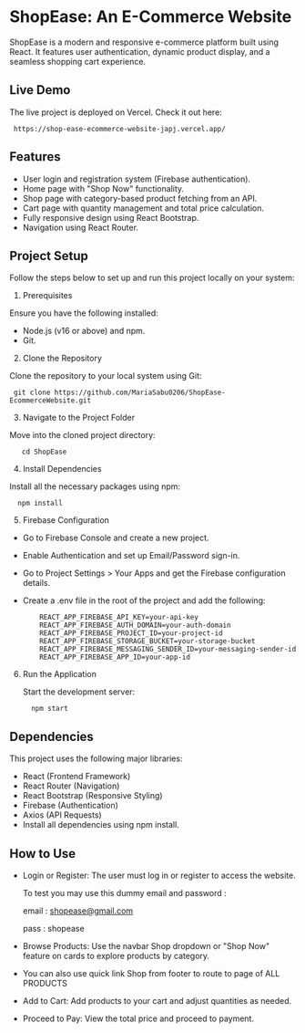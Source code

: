  # ShopEase: An E-Commerce Website

ShopEase is a modern and responsive e-commerce platform built using React. It features user authentication, dynamic product display, and a seamless shopping cart experience.

## Live Demo

The live project is deployed on Vercel. Check it out here:

     https://shop-ease-ecommerce-website-japj.vercel.app/ 

## Features

- User login and registration system (Firebase authentication).
- Home page with "Shop Now" functionality.
- Shop page with category-based product fetching from an API.
- Cart page with quantity management and total price calculation.
- Fully responsive design using React Bootstrap.
- Navigation using React Router.

## Project Setup

Follow the steps below to set up and run this project locally on your system:

 1. Prerequisites

  Ensure you have the following installed:

 - Node.js (v16 or above) and npm.
 - Git.
   
2. Clone the Repository
   
 Clone the repository to your local system using Git:

     git clone https://github.com/MariaSabu0206/ShopEase-EcommerceWebsite.git

 3. Navigate to the Project Folder
   
   Move into the cloned project directory:

       cd ShopEase
4. Install Dependencies
   
  Install all the necessary packages using npm:

      npm install
      
5. Firebase Configuration
   
- Go to Firebase Console and create a new project.

- Enable Authentication and set up Email/Password sign-in.

- Go to Project Settings > Your Apps and get the Firebase configuration details.

- Create a .env file in the root of the project and add the following:

          REACT_APP_FIREBASE_API_KEY=your-api-key
          REACT_APP_FIREBASE_AUTH_DOMAIN=your-auth-domain
          REACT_APP_FIREBASE_PROJECT_ID=your-project-id
          REACT_APP_FIREBASE_STORAGE_BUCKET=your-storage-bucket
          REACT_APP_FIREBASE_MESSAGING_SENDER_ID=your-messaging-sender-id
          REACT_APP_FIREBASE_APP_ID=your-app-id
6. Run the Application
   
   Start the development server:

         npm start
         
## Dependencies

  This project uses the following major libraries:

- React (Frontend Framework)
- React Router (Navigation)
- React Bootstrap (Responsive Styling)
- Firebase (Authentication)
- Axios (API Requests)
- Install all dependencies using npm install.

## How to Use

- Login or Register: The user must log in or register to access the website.
  
    To test you may use this dummy email and password :

    email : shopease@gmail.com

    pass : shopease
  
- Browse Products: Use the navbar Shop dropdown or "Shop Now" feature on cards to explore products by category.
- You can also use quick link Shop from footer to route to page of ALL PRODUCTS
- Add to Cart: Add products to your cart and adjust quantities as needed.
- Proceed to Pay: View the total price and proceed to payment.
